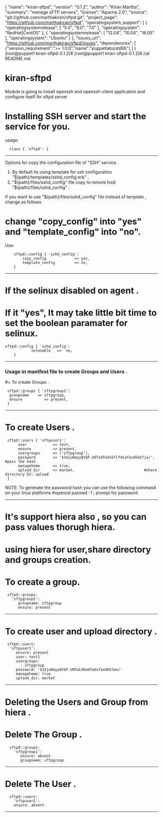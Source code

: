 {
  "name": "kiran-sftpd",
  "version": "0.1.2",
  "author": "Kiran Martha",
  "summary": "manage sFTP servers",
  "license": "Apache 2.0",
  "source": "git://github.com/marthakiran/sftpd.git",
  "project_page": "https://github.com/marthakiran/sftpd",
  "operatingsystem_support": [
    {
      "operatingsystemrelease": [
        "5.0",
        "6.0",
        "7.0"
      ],
      "operatingsystem": "RedHat|CentOS"
    },
    {
      "operatingsystemrelease": [
        "12.04",
        "10.04",
        "16.05"
      ],
      "operatingsystem": "Ubuntu"
    }
  ],
  "issues_url": "https://github.com/marthakiran/sftpd/issues",
  "dependencies": [
    {"version_requirement":">= 1.0.0","name":"puppetlabs/stdlib"}
  ]
}
[root@puppet1 kiran-sftpd-0.1.2]# 
[root@puppet1 kiran-sftpd-0.1.2]# cat README.md 
# kiran-sftpd

Module is going to install openssh and openssh-client application
and configure itself for sftpd server

# Installing SSH server and start the service for you.

usage:

      class { 'sftpd': }
---
Options for copy the configuration file of "SSH" service. 
1. By default its using template for ssh configuration "${path}/templates/sshd_config.erb" .
2. "${path}/files/sshd_config" file copy to remote host "${path}/files/sshd_config" .

If you want to use "${path}/files/sshd_config" file instead of template , change as follows
# change "copy_config" into "yes" and  "template_config" into "no".
Use:

        sftpd::config { 'sshd_config':
	       	copy_config             => yes,
	       	template_config         => no,
        }

-----

# If the selinux disabled on agent .
# If it "yes", It may take little bit time to set the boolean paramater for selinux.

	sftpd::config { 'sshd_config':
                selenable	=>  no,
        }

---

### Usage in manifest file to create Groups and Users .
#+ To create Groups .

     sftpd::groups { 'sftpgroup1':
      groupname	   => sftpgroup,
      ensure          => present,
     }
	
---
# To create Users .
    
     sftpd::users { 'sftpuser1':
          user            => test,
          ensure          => present,
          usergroups      => ['sftpgroup'],
          password        => '$1$ju6myyQV$P.UOTsdfadskflfdsafasdkdsfja/', 	#pass the hash
          managehome      => true,
          upload_dir      => market,				                #share directory EX: upload
     }

NOTE: To generate the password hash you can use the following command on your linux platforms
    #openssl passwd -1   ; prompt for password 

---

# It's support hiera also , so you can pass values thorugh hiera.
# using hiera for user,share directory and groups creation. 
  
# To create a group.

     sftpd::groups:
       'sftpgroup1':
          groupname: sftpgroup
          ensure: present
---

# To create user and upload directory . 

     sftpd::users:
      'sftpuser1':
         ensure: present
         user: test1
         usergroups:
           - sftpgroup
         password: '$1$ju6myyQV$P.UOTwLX0adfadsfasUK5Jan/'
         managehome: true		
         upload_dir: market
---
# Deleting the Users and Group from hiera .
# Delete The Group .

      sftpd::groups:
        'sftpgroup1':
           ensure: absent
           groupname: sftpgroup
----
# Delete The User .

      sftpd::users:
        'sftpuser1':
        ensure: absent
----
